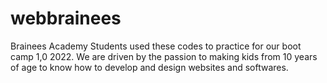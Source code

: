 # webbrainees
Brainees Academy Students used these codes to practice for our boot camp 1,0 2022. 
We are driven by the passion to making kids from 10 years of age to know how to develop and design websites and softwares.
